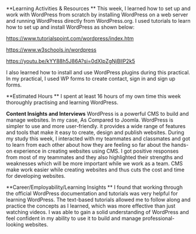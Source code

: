 **Learning Activities & Resources **
This week, I learned how to set up and work with WordPress from scratch by installing WordPress on a web server and running WordPress directly from WordPress.org.
I used tutorials to learn how to set up and install WordPress as shown below:

https://www.tutorialspoint.com/wordpress/index.htm

https://www.w3schools.in/wordpress

https://youtu.be/kYY88h5J86A?si=0dXIpZgNjBllP2k5

I also learned how to install and use WordPress plugins during this practical. In my practical, I used WP forms to create contact, sign in and sign up forms.

**Estimated Hours **
I spent at least 16 hours of my own time this week thoroughly practising and learning WordPress.

**Content Insights and Interviews**
WordPress is a powerful CMS to build and manage websites. In my case, As Compared to Joomla. WordPress is simpler to use
and more user-friendly. it provides a wide range of features and tools that make it easy to create, design and publish
websites. 
During my study this week, I interacted with my teammates and classmates and got to learn from each other about how they
are feeling so far about the hands-on experience in creating websites using CMS. I got positive responses from most of my 
teammates and they also highlighted their strengths and weaknesses which will be more important while we work as a team. 
CMS make work easier while creating websites and thus cuts the cost and time for developing websites. 

**Career/Employability/Learning Insights **
I found that working through the official WordPress documentation and tutorials was very helpful for learning WordPress. 
The text-based tutorials allowed me to follow along and practice the concepts as I learned, which was more
effective than just watching videos. I was able to gain a solid understanding of 
WordPress and feel confident in my ability to use it to build and manage professional-looking websites.
